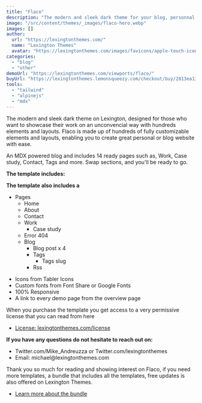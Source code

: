```yaml
---
title: "Flaco"
description: "The modern and sleek dark theme for your blog, personnal sire or and store"
image: "/src/content/themes/_images/flaco-hero.webp"
images: []
author:
  url: "https://lexingtonthemes.com/"
  name: "Lexington Themes"
  avatar: "https://lexingtonthemes.com/images/favicons/apple-touch-icon.png"
categories:
  - "blog"
  - "other"
demoUrl: "https://lexingtonthemes.com/viewports/flaco/"
buyUrl: "https://lexingtonthemes.lemonsqueezy.com/checkout/buy/2813ea13-f8f9-41e3-8f02-e5ac0cffefaa?aff_ref=y3KrGoPZ"
tools:
  - "tailwind"
  - "alpinejs"
  - "mdx"
---
```


<p>
The modern and sleek dark theme on Lexington, designed for those who want to showcase their work on an unconvencial way with hundreds elements and layouts. Flaco is made up of hundreds of fully customizable elements and layouts, enabling you to create great personal or blog website with ease.

An MDX powered blog and includes 14 ready pages such as, Work, Case study, Contact, Tags and more. Swap sections, and you'll be ready to go.

</p>
<p><strong>The template includes:</strong></p>

<p><strong>The template also includes a</strong></p>
<ul>
  <li>Pages
    <ul>
      <li>Home</li>
      <li>About</li>
      <li>Contact</li>
      <li>Work
        <ul>
          <li>Case study</li>
        </ul>
      </li>
      <li>Error 404</li>
      <li>Blog
        <ul>
          <li>Blog post x 4</li>
          <li>Tags
            <ul>
              <li>Tags slug</li>
            </ul>
          </li>
          <li>Rss</li>
        </ul>
      </li>
    </ul>
  </li>
</ul>
<ul>

  <li>Icons from Tabler Icons</li>
  <li>Custom fonts from Font Share or Google Fonts</li>
  <li>100%&nbsp;Responsive</li>
  <li>A link to every demo page from the overview page</li>
</ul>
<p>When you purchase the template you get access to a very permissive license that you can read from here</p>
<ul>
  <li><a href="https://lexingtonthemes.com/license/" rel="noopener noreferrer" target="_blank">License: lexingtonthemes.com/license</a></li>
</ul>
<p><strong>If you have any questions do not hesitate to reach out on:</strong></p>
<ul>
  <li>Twitter.com/Mike_Andreuzza or&nbsp;Twitter.com/lexingtonthemes</li>
  <li>Email: michael@lexingtonthemes.com</li>
</ul>
<p>Thank you so much for reading and showing interest on Flaco, if you need more templates, a bundle that includes all the templates, free updates is also offered on Lexington Themes.&nbsp;</p>
<ul>
  <li><a href="https://lexingtonthemes.com/pricing/" rel="noopener noreferrer" target="_blank">Learn more about the bundle</a></li>
</ul>
